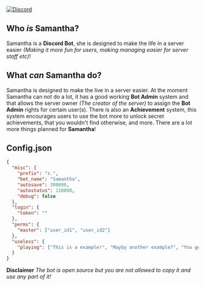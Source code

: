 [![Discord](https://discordapp.com/api/guilds/232091524492558336/embed.png)](https://www.discord.gg/nKCywwZ)

## Who *is* Samantha?
Samantha is a **Discord Bot**, she is designed to make the life in a server easier *(Making it more fun for users, making managing easier for server staff etc)*!

## What *can* Samantha do?
Samantha is designed to make the live in a server easier. At the moment Samantha can not do a lot, it has a good working **Bot Admin** system and that allows the server owner *(The creator of the server)* to assign the **Bot Admin** rights for certain user(s). There is also an **Achievement** system, this system encourages users to use the bot more to unlock secret achievements, that you wouldn't find otherwise, and more. There are a lot more things planned for **Samantha**!

## Config.json
```json
{
  "misc": {
    "prefix": "s.", 
    "bot_name": "Samantha", 
    "autosave": 300000, 
    "autostatus": 120000, 
    "debug": false 
  },
  "login": {
    "token": "" 
  },
  "perms": {
    "master": ["user_id1", "user_id2"] 
  },
  "useless": {
    "playing": ["This is a example!", "Mayby another example?", "You get how it works now..."] 
  }
}
```


**Disclaimer** *The bot is open source but you are not allowed to copy it and use any part of it!*

